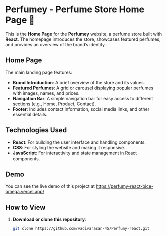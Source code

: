 # Perfumey - Perfume Store Home Page 💐

This is the **Home Page** for the **Perfumey** website, a perfume store built with **React**. The homepage introduces the store, showcases featured perfumes, and provides an overview of the brand’s identity.

## Home Page

The main landing page features:

- **Brand Introduction**: A brief overview of the store and its values.
- **Featured Perfumes**: A grid or carousel displaying popular perfumes with images, names, and prices.
- **Navigation Bar**: A simple navigation bar for easy access to different sections (e.g., Home, Product, Contact).
- **Footer**: Includes contact information, social media links, and other essential details.

## Technologies Used

- **React**: For building the user interface and handling components.
- **CSS**: For styling the website and making it responsive.
- **JavaScript**: For interactivity and state management in React components.

## Demo

You can see the live demo of this project at https://perfumy-react-bice-omega.vercel.app/

## How to View

1. **Download or clone this repository**:
   ```bash
   git clone https://github.com/vadivarasan-45/Perfumy-react.git
